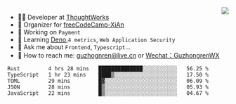 <img align="right" src="https://github-readme-stats.vercel.app/api?username=guzhongren&show_icons=true&icon_color=805AD5&text_color=000&bg_color=ffffff&hide_title=true" />

- 👨‍💻  Developer at [ThoughtWorks](https://thoughtworks.com)
- 🏢 Organizer for [freeCodeCamp-XiAn](https://github.com/orgs/freeCodeCamp-XiAn)
- 🔭 Working on `Payment`
- 🌱 Learning [Deno](https://deno.land/),`4 metrics`,  `Web Application Security`
- 💬 Ask me about `Frontend`, `Typescript`...
- 🔎 How to reach me: [guzhognren@live.cn](guzhognren@live.cn) or [Wechat：GuzhongrenWX]()

<!--START_SECTION:waka-->
```text
Rust         4 hrs 28 mins   ██████████████░░░░░░░░░░░   56.25 % 
TypeScript   1 hr 23 mins    ████▒░░░░░░░░░░░░░░░░░░░░   17.50 % 
TOML         29 mins         █▓░░░░░░░░░░░░░░░░░░░░░░░   06.09 % 
JSON         28 mins         █▒░░░░░░░░░░░░░░░░░░░░░░░   05.93 % 
JavaScript   22 mins         █▒░░░░░░░░░░░░░░░░░░░░░░░   04.67 % 
```
<!--END_SECTION:waka-->


